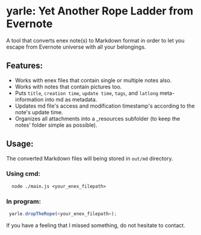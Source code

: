 

# yarle: Yet Another Rope Ladder from Evernote

A tool that converts enex note(s) to Markdown format in order to let you escape from Evernote universe with all your belongings.

## Features:

- Works with enex files that contain single or multiple notes also.
- Works with notes that contain pictures too.
- Puts `title`, `creation time`, `update time`, `tags`, and `latlong` meta-information into md as metadata.
- Updates md file's access and modification timestamp's according to the note's update time.
- Organizes all attachments into a _resources subfolder (to keep the notes' folder simple as possible).

## Usage:

The converted Markdown files will being stored in `out/md` directory.

### Using cmd: 
```shell
  node ./main.js <your_enex_filepath>
```

### In program: 

```javascript
 yarle.dropTheRope(<your_enex_filepath>);
```


If you have a feeling that I missed something, do not hesitate to contact.

